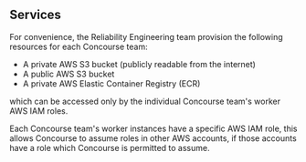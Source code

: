 ## Services

For convenience, the Reliability Engineering team provision the following
resources for each Concourse team:

- A private AWS S3 bucket (publicly readable from the internet)
- A public AWS S3 bucket
- A private AWS Elastic Container Registry (ECR)

which can be accessed only by the individual Concourse team's worker AWS IAM roles.

Each Concourse team's worker instances have a specific AWS IAM role, this
allows Concourse to assume roles in other AWS accounts, if those accounts have
a role which Concourse is permitted to assume.
